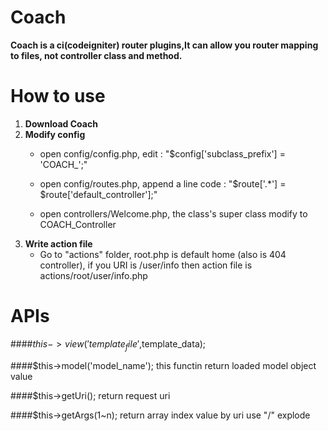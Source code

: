 # Coach

**Coach is a ci(codeigniter) router plugins,It can allow you router mapping to files, not controller class and method.**

# How to use
1. **Download Coach**
2. **Modify config**
    * open config/config.php, edit : "$config['subclass_prefix'] = 'COACH_';"
    
	* open config/routes.php, append a line code : "$route['.*'] = $route['default_controller'];"
	
	* open controllers/Welcome.php, the class's super class modify to COACH_Controller
3. **Write action file** 
    * Go to "actions" folder, root.php is default home (also is 404 controller), if you URI is /user/info then action file is actions/root/user/info.php

# APIs
####$this->view('template_file',$template_data);

####$this->model('model_name'); 
	this functin return loaded model object value

####$this->getUri(); 
	return request uri

####$this->getArgs(1~n); 
	return array index value by uri use "/" explode